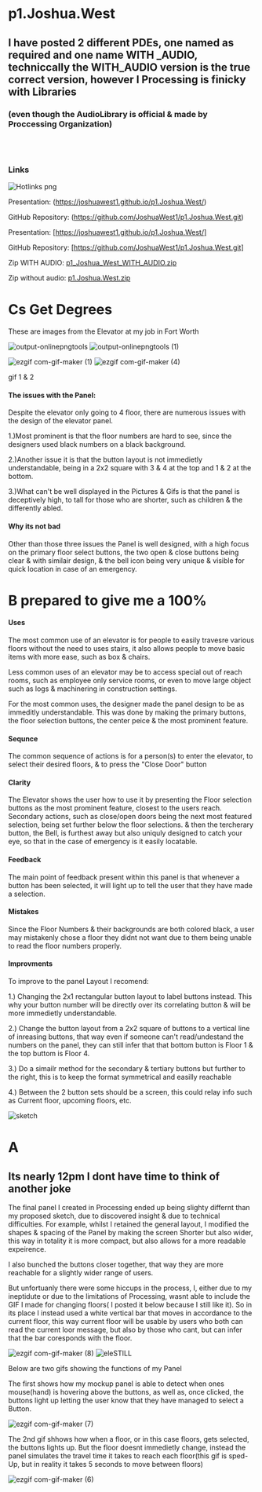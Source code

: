# p1.Joshua.West

## I have posted 2 different PDEs, one named as required and one name WITH _AUDIO, techniccally the WITH_AUDIO version is the true correct version, however I Processing is finicky with Libraries
### (even though the AudioLibrary is official & made by Proccessing Organization) 
 <br></br>
 
### Links
![Hotlinks png](https://user-images.githubusercontent.com/99363239/192929592-3a4a6cba-0766-48f0-848b-adb479938e4a.png)

Presentation: (https://joshuawest1.github.io/p1.Joshua.West/)

GitHub Repository: (https://github.com/JoshuaWest1/p1.Joshua.West.git)

Presentation: [https://joshuawest1.github.io/p1.Joshua.West/]

GitHub Repository: [https://github.com/JoshuaWest1/p1.Joshua.West.git]


Zip WITH AUDIO: [p1_Joshua_West_WITH_AUDIO.zip](https://github.com/JoshuaWest1/p1.Joshua.West/files/9670822/p1_Joshua_West_WITH_AUDIO.zip)


Zip without audio: [p1.Joshua.West.zip](https://github.com/JoshuaWest1/p1.Joshua.West/files/9670824/p1.Joshua.West.zip)



# Cs Get Degrees
These are images from the Elevator at my job in Fort Worth 

![output-onlinepngtools](https://user-images.githubusercontent.com/99363239/192914724-e7fcd9c2-571e-40fe-8f60-02a278bf6815.png)
![output-onlinepngtools (1)](https://user-images.githubusercontent.com/99363239/192915004-5f21b39b-be91-44d1-9bc9-6ed07f33c69f.png)

![ezgif com-gif-maker (1)](https://user-images.githubusercontent.com/99363239/192916133-3d9352f4-60ad-47d5-82e5-324107d95644.gif)
![ezgif com-gif-maker (4)](https://user-images.githubusercontent.com/99363239/192916691-f2f46386-1815-40fd-9e55-b8a289c58fda.gif)



gif 1 & 2

#### The issues with the Panel:

Despite the elevator only going to 4 floor, there are numerous issues with the design of the elevator panel.

1.)Most prominent is that the floor numbers are hard to see, since the designers used black numbers on a black background.

2.)Another issue it is that the button layout is not immedietly understandable, being in a 2x2 square with 3 & 4 at the top and 1 & 2 at the bottom.

3.)What can't be well displayed in the Pictures & Gifs is that the panel is deceptively high, to tall for those who are shorter, such as children & the differently abled.


#### Why its not bad

Other than those three issues the Panel is well designed, with a high focus on the primary floor select buttons, the two open & close buttons being clear & with similair design, & the bell icon being very unique & visible for quick location in case of an emergency.


# B prepared to give me a 100%
#### Uses

The most common use of an elevator is for people to easily travesre various floors without the need to uses stairs, it also allows people to move basic items with more ease, such as box & chairs.


Less common uses of an elevator may be to access special out of reach rooms, such as employee only service rooms, or even to move large object such as logs & machinering in construction settings.

For the most common uses, the designer made the panel design to be as immeditly understandable. This was done by making the primary buttons, the floor selection buttons, the center peice & the most prominent feature.

#### Sequnce
The common sequence of actions is for a person(s) to enter the elevator, to select their desired floors, & to press the "Close Door" button

#### Clarity
The Elevator shows the user how to use it by presenting the Floor selection buttons as the most prominent feature, closest to the users reach.
Secondary actions, such as close/open doors being the next most featured selection, being set further below the floor selections. & then the tercherary button, the Bell, is furthest away but also uniquly designed to catch your eye, so that in the case of emergency is it easily locatable.

#### Feedback
The main point of feedback present within this panel is that whenever a button has been selected, it will light up to tell the user that they have made a selection.

#### Mistakes
Since the Floor Numbers & their backgrounds are both colored black, a user may mistakenly chose a floor they didnt not want due to them being unable to read the floor numbers properly.

#### Improvments
To improve to the panel Layout I recomend:

1.) Changing the 2x1 rectangular button layout to label buttons instead. This why your button number will be directly over its correlating button & will be more immedietly understandable.

2.) Change the button layout from a 2x2 square of buttons to a vertical line of inreasing buttons, that way even if someone can't read/undestand the numbers on the panel, they can still infer that that bottom button is Floor 1 & the top buttom is Floor 4.

3.) Do a simailr method for the secondary & tertiary buttons but further to the right, this is to keep the format symmetrical and easilly reachable

4.) Between the 2 button sets should be a screen, this could relay info such as Current floor, upcoming floors, etc.

![sketch](https://user-images.githubusercontent.com/99363239/192919089-d05762c2-7c27-4abe-bcb0-1758e5765fb2.png)

# A
## Its nearly 12pm I dont have time to think of another joke
The final panel I created in Processing ended up being slighty differnt than my proposed sketch, due to discovered insight & due to technical difficulties.
For example, whilst I retained the general layout, I modified the shapes & spacing of the Panel by making the screen Shorter but also wider, this way in totality it is more compact, but also allows for a more readable expeirence.

I also bunched the buttons closer together, that way they are more reachable for a slightly wider range of users.

But unfortuanly there were some hiccups in the process, I, either due to my ineptidute or due to the limitations of Processing, wasnt able to include the GIF I made for changing floors( I posted it below because I still like it). So in its place I instead used a white vertical bar that moves in accordance to the current floor, this way current floor will be usable by users who both can read the current loor message, but also by those who cant, but can infer that the bar coresponds with the floor.

![ezgif com-gif-maker (8)](https://user-images.githubusercontent.com/99363239/192927965-505dc842-dcef-43e6-a1eb-c424a9fbcbec.gif)
![eleSTILL](https://user-images.githubusercontent.com/99363239/192926323-a060239a-f61f-428b-a4d8-56b431c7a520.PNG)




Below are two gifs showing the functions of my Panel

The first shows how my mockup panel is able to detect when ones mouse(hand) is hovering above the buttons, as well as, once clicked, the buttons light up letting the user know that they have managed to select a Button.

![ezgif com-gif-maker (7)](https://user-images.githubusercontent.com/99363239/192922406-97863831-70df-4dae-a9b3-73260ceb5a13.gif)

The 2nd gif shhows how when a floor, or in this case floors, gets selected, the buttons lights up. But the floor doesnt immedietly change, instead the panel simulates the travel time it takes to reach each floor(this gif is sped-Up, but in reality it takes 5 seconds to move between floors)

![ezgif com-gif-maker (6)](https://user-images.githubusercontent.com/99363239/192921979-c98aafbf-2403-404f-8b35-c28978898333.gif)
 <br></br>
 <br></br>
 <br></br>
 <br></br>
 <br></br>
  <br></br>
 <br></br>
 <br></br>
 <br></br>
 <br></br>
 <br></br>
 <br></br>
 <br></br>
 <br></br>
 <br></br>
 <br></br>
 <br></br>
 <br></br>
 <br></br>
 <br></br>
 <br></br>
 <br></br>
 <br></br>
 <br></br>
 <br></br>
 <br></br>
 <br></br>
 <br></br>
 <br></br>
 <br></br>
 <br></br>



![text-1664421288095](https://user-images.githubusercontent.com/99363239/192930548-700ff4a1-7639-4dbc-9e68-5824998da9cf.png)
 <br></br>
 <br></br>
 <br></br>
 <br></br>
 <br></br> <br></br>
 <br></br>
 <br></br>
 <br></br>
 <br></br>
 <br></br>
 <br></br>
 <br></br>
 <br></br>
 <br></br>
 <br></br>
 <br></br>
 <br></br>
 <br></br>


![text-1664421399614](https://user-images.githubusercontent.com/99363239/192930893-b29eba7d-9f4e-4bcd-9528-b0813f87d7b8.png)
 <br></br>
 <br></br>
 <br></br>
 <br></br> <br></br>
 <br></br>
 <br></br>
 <br></br>
 <br></br>
 <br></br>
 <br></br>
 <br></br>
 <br></br>
 <br></br>
 <br></br>
 <br></br>
 <br></br>
 <br></br>


![text-1664421445857](https://user-images.githubusercontent.com/99363239/192930898-58f20451-aae8-4638-b1e2-27771e52567a.png)
 <br></br>
 <br></br>
 <br></br> <br></br>
 <br></br>
 <br></br>
 <br></br>
 <br></br>
 <br></br>
 <br></br>
 <br></br>
 <br></br>
 <br></br>
 <br></br>
 <br></br>
 <br></br>
 <br></br>
 <br></br>
 <br></br>
 <br></br>
 <br></br>
 <br></br>
 <br></br>
 <br></br>
 <br></br>
 <br></br>
 <br></br>
 <br></br>
 <br></br>



https://user-images.githubusercontent.com/99363239/192931302-72105155-dba4-4e0f-8a44-957e0ef75f88.mp4

![Watch the video](https://user-images.githubusercontent.com/99363239/192931302-72105155-dba4-4e0f-8a44-957e0ef75f88.mp4)


